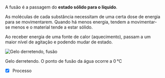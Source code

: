 
A fusão é a passagem do **estado sólido para o líquido**.

As moléculas de cada substância necessitam de uma certa dose de energia para se movimentarem. Quando há menos energia, tendem a movimentar-se menos e o material tende a estar sólido.

Ao receber energia de uma fonte de calor (aquecimento), passam a um maior nível de agitação e podendo mudar de estado.

![Gelo derretendo, fusão](https://static.todamateria.com.br/upload/ge/lo/geloderretendo-0-cke.jpg)

Gelo derretendo. O ponto de fusão da água ocorre a 0 °C
- [x] Processo